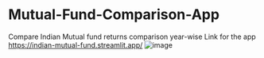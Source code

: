 # Mutual-Fund-Comparison-App
Compare Indian Mutual fund returns comparison year-wise
 Link for the app  https://indian-mutual-fund.streamlit.app/
![image](https://github.com/nikhilbanta/Mutual-Fund-Comparison-App/assets/81979699/8e78bec5-ba29-4e23-bd61-ec7a7b697172)

